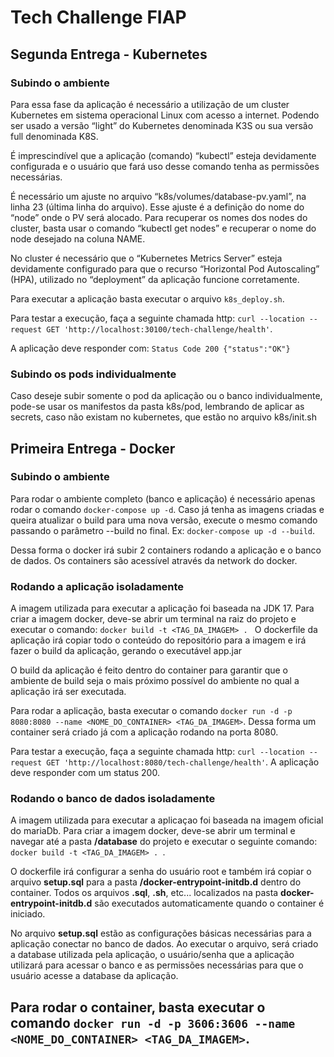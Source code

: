 # Tech Challenge FIAP

## Segunda Entrega - Kubernetes

### Subindo o ambiente
Para essa fase da aplicação é necessário a utilização de um cluster Kubernetes em sistema operacional Linux com acesso a internet. Podendo ser usado a versão “light” do Kubernetes denominada K3S ou sua versão full denominada K8S.

É imprescindível que a aplicação (comando) “kubectl” esteja devidamente configurada e o usuário que fará uso desse comando tenha as permissões necessárias.

É necessário um ajuste no arquivo “k8s/volumes/database-pv.yaml”, na linha 23 (última linha do arquivo). Esse ajuste é a definição do nome do “node” onde o PV será alocado. Para recuperar os nomes dos nodes do cluster, basta usar o comando “kubectl get nodes” e recuperar o nome do node desejado na coluna NAME.

No cluster é necessário que o “Kubernetes Metrics Server” esteja devidamente configurado para que o recurso “Horizontal Pod Autoscaling” (HPA), utilizado no “deployment” da aplicação funcione corretamente.
    
Para executar a aplicação basta executar o arquivo `k8s_deploy.sh`.

Para testar a execução, faça a seguinte chamada http: `curl --location --request GET 'http://localhost:30100/tech-challenge/health'`.

A aplicação deve responder com:
`Status Code 200 {"status":"OK"}`

### Subindo os pods individualmente
Caso deseje subir somente o pod da aplicação ou o banco individualmente, pode-se usar os manifestos da pasta k8s/pod, lembrando de aplicar as secrets, caso não existam no kubernetes, que estão no arquivo k8s/init.sh


## Primeira Entrega - Docker

### Subindo o ambiente
Para rodar o ambiente completo (banco e aplicação) é necessário apenas rodar o comando `docker-compose up -d`.
Caso já tenha as imagens criadas e queira atualizar o build para uma nova versão, execute o mesmo comando passando o parâmetro --build no final. Ex: `docker-compose up -d --build`.

Dessa forma o docker irá subir 2 containers rodando a aplicação e o banco de dados. Os containers são acessível através da network do docker.

### Rodando a aplicação isoladamente
A imagem utilizada para executar a aplicação foi baseada na JDK 17. Para criar a imagem docker, deve-se abrir um terminal na raiz do projeto e executar o comando:
`docker build -t <TAG_DA_IMAGEM> . `
O dockerfile da aplicação irá copiar todo o conteúdo do repositório para a imagem e irá fazer o build da aplicação, gerando o executável app.jar

O build da aplicação é feito dentro do container para garantir que o ambiente de build seja o mais próximo possível do ambiente no qual a aplicação irá ser executada.

Para rodar a aplicação, basta executar o comando
`docker run -d -p 8080:8080 --name <NOME_DO_CONTAINER> <TAG_DA_IMAGEM>`.
Dessa forma um container será criado já com a aplicação rodando na porta 8080.

Para testar a execução, faça a seguinte chamada http:
`curl --location --request GET 'http://localhost:8080/tech-challenge/health'`.
A aplicação deve responder com um status 200.

### Rodando o banco de dados isoladamente
A imagem utilizada para executar a aplicaçao foi baseada na imagem oficial do mariaDb. Para criar a imagem docker, deve-se abrir um terminal e navegar até a pasta **/database** do projeto e executar o seguinte comando:
`docker build -t <TAG_DA_IMAGEM> . `.

O dockerfile irá configurar a senha do usuário root e também irá copiar o arquivo **setup.sql** para a pasta **/docker-entrypoint-initdb.d** dentro do container. Todos os arquivos **.sql**, **.sh**, etc... localizados na pasta **docker-entrypoint-initdb.d** são executados automaticamente quando o container é iniciado.

No arquivo **setup.sql** estão as configurações básicas necessárias para a aplicação conectar no banco de dados. Ao executar o arquivo, será criado a database utilizada pela aplicação, o usuário/senha que a aplicação utilizará para acessar o banco e as permissões necessárias para que o usuário acesse a database da aplicação.

Para rodar o container, basta executar o comando `docker run -d -p 3606:3606 --name <NOME_DO_CONTAINER> <TAG_DA_IMAGEM>`.
 - 